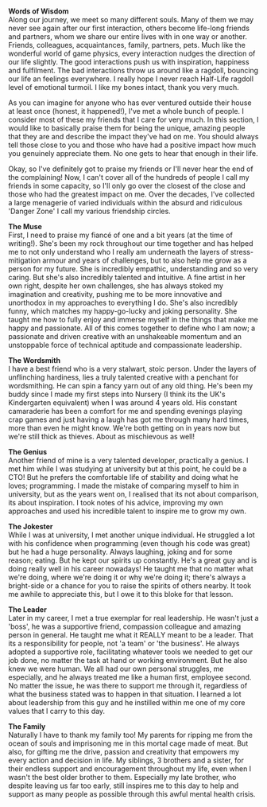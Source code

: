 <p>
<br />
<strong>Words of Wisdom</strong>
<br />
Along our journey, we meet so many different souls. Many of them we may never see again after our first interaction, others become life-long friends and partners, whom we share our entire lives with in one way or another. Friends, colleagues, acquaintances, family, partners, pets. Much like the wonderful world of game physics, every interaction nudges the direction of our life slightly. The good interactions push us with inspiration, happiness and fulfilment. The bad interactions throw us around like a ragdoll, bouncing our life an feelings everywhere. I really hope I never reach Half-Life ragdoll level of emotional turmoil. I like my bones intact, thank you very much.
</p>
<p>
As you can imagine for anyone who has ever ventured outside their house at least once (honest, it happened!), I've met a whole bunch of people. I consider most of these my friends that I care for very much. In this section, I would like to basically praise them for being the unique, amazing people that they are and describe the impact they've had on me. You should always tell those close to you and those who have had a positive impact how much you genuinely appreciate them. No one gets to hear that enough in their life.
</p>
<p>
Okay, so I've definitely got to praise my friends or I'll never hear the end of the complaining! Now, I can't cover all of the hundreds of people I call my friends in some capacity, so I'll only go over the closest of the close and those who had the greatest impact on me. Over the decades, I've collected a large menagerie of varied individuals within the absurd and ridiculous 'Danger Zone' I call my various friendship circles.
</p>
<p>
<strong>The Muse</strong>
<br />
First, I need to praise my fiancé of one and a bit years (at the time of writing!). She's been my rock throughout our time together and has helped me to not only understand who I really am underneath the layers of stress-mitigation armour and years of challenges, but to also help me grow as a person for my future. She is incredibly empathic, understanding and so very caring. But she's also incredibly talented and intuitive. A fine artist in her own right, despite her own challenges, she has always stoked my imagination and creativity, pushing me to be more innovative and unorthodox in my approaches to everything I do. She's also incredibly funny, which matches my happy-go-lucky and joking personality. She taught me how to fully enjoy and immerse myself in the things that make me happy and passionate. All of this comes together to define who I am now; a passionate and driven creative with an unshakeable momentum and an unstoppable force of technical aptitude and compassionate leadership.
</p>
<p>
<strong>The Wordsmith</strong>
<br />
I have a best friend who is a very stalwart, stoic person. Under the layers of unflinching hardiness, lies a truly talented creative with a penchant for wordsmithing. He can spin a fancy yarn out of any old thing. He's been my buddy since I made my first steps into Nursery (I think its the UK's Kindergarten equivalent) when I was around 4 years old. His constant camaraderie has been a comfort for me and spending evenings playing crap games and just having a laugh has got me through many hard times, more than even he might know. We're both getting on in years now but we're still thick as thieves. About as mischievous as well!
</p>
<p>
<strong>The Genius</strong>
<br />
Another friend of mine is a very talented developer, practically a genius. I met him while I was studying at university but at this point, he could be a CTO! But he prefers the comfortable life of stability and doing what he loves; programming. I made the mistake of comparing myself to him in university, but as the years went on, I realised that its not about comparison, its about inspiration. I took notes of his advice, improving my own approaches and used his incredible talent to inspire me to grow my own.
</p>
<p>
<strong>The Jokester</strong>
<br />
While I was at university, I met another unique individual. He struggled a lot with his confidence when programming (even though his code was great) but he had a huge personality. Always laughing, joking and for some reason; eating. But he kept our spirits up constantly. He's a great guy and is doing really well in his career nowadays! He taught me that no matter what we're doing, where we're doing it or why we're doing it; there's always a bright-side or a chance for you to raise the spirits of others nearby. It took me awhile to appreciate this, but I owe it to this bloke for that lesson.
</p>
<p>
<strong>The Leader</strong>
<br />
Later in my career, I met a true exemplar for real leadership. He wasn't just a 'boss', he was a supportive friend, compassion colleague and amazing person in general. He taught me what it REALLY meant to be a leader. That its a responsibility for people, not 'a team' or 'the business'. He always adopted a supportive role, facilitating whatever tools we needed to get our job done, no matter the task at hand or working environment. But he also knew we were human. We all had our own personal struggles, me especially, and he always treated me like a human first, employee second. No matter the issue, he was there to support me through it, regardless of what the business stated was to happen in that situation. I learned a lot about leadership from this guy and he instilled within me one of my core values that I carry to this day.
</p>
<p>
<strong>The Family</strong>
<br />
Naturally I have to thank my family too! My parents for ripping me from the ocean of souls and imprisoning me in this mortal cage made of meat. But also, for gifting me the drive, passion and creativity that empowers my every action and decision in life. My siblings, 3 brothers and a sister, for their endless support and encouragement throughout my life, even when I wasn't the best older brother to them. Especially my late brother, who despite leaving us far too early, still inspires me to this day to help and support as many people as possible through this awful mental health crisis.
</p>
